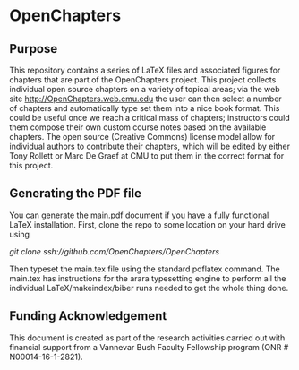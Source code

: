 # OpenChapters

## Purpose
This repository contains a series of LaTeX files and associated figures for chapters that are part of the OpenChapters project.  This project collects individual open source chapters on a variety of topical areas; via the web site http://OpenChapters.web.cmu.edu the user can then select a number of chapters and automatically type set them into a nice book format.  This could be useful once we reach a critical mass of chapters; instructors could them compose their own custom course notes based on the available chapters.  The open source (Creative Commons) license model allow for individual authors to contribute their chapters, which will be edited by either Tony Rollett or Marc De Graef at CMU to put them in the correct format for this project.

## Generating the PDF file
You can generate the main.pdf document if you have a fully functional LaTeX installation.  First, clone the repo to some location on your hard drive using

*git clone ssh://github.com/OpenChapters/OpenChapters*

Then typeset the main.tex file using the standard pdflatex command. The main.tex has instructions for the arara typesetting engine to perform all the individual LaTeX/makeindex/biber runs needed to get the whole thing done.
 
## Funding Acknowledgement
This document is created as part of the research activities carried out with financial support from a Vannevar Bush Faculty Fellowship program (ONR # N00014-16-1-2821).